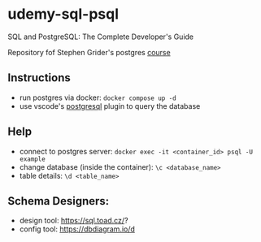 # udemy-sql-psql

SQL and PostgreSQL: The Complete Developer's Guide

Repository fof Stephen Grider's postgres [course](https://www.udemy.com/course/sql-and-postgresql)

## Instructions

- run postgres via docker: `docker compose up -d`
- use vscode's [postgresql](https://marketplace.visualstudio.com/items?itemName=ckolkman.vscode-postgres) plugin to query the database

## Help

- connect to postgres server: `docker exec -it <container_id> psql -U example`
- change database (inside the container): `\c <database_name>`
- table details: `\d <table_name>`

## Schema Designers:

- design tool: https://sql.toad.cz/?
- config tool: https://dbdiagram.io/d
